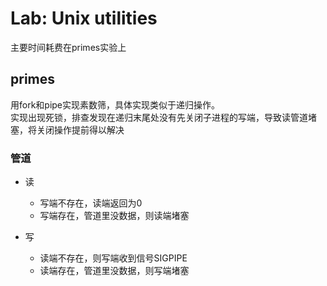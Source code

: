# Lab: Unix utilities

主要时间耗费在primes实验上

## primes
用fork和pipe实现素数筛，具体实现类似于递归操作。  
实现出现死锁，排查发现在递归末尾处没有先关闭子进程的写端，导致读管道堵塞，将关闭操作提前得以解决

### 管道
- 读
  - 写端不存在，读端返回为0
  - 写端存在，管道里没数据，则读端堵塞

- 写
  - 读端不存在，则写端收到信号SIGPIPE
  - 读端存在，管道里没数据，则写端堵塞

